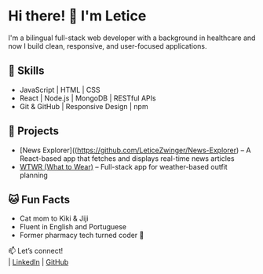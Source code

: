 # Hi there! 👋 I'm Letice

I'm a bilingual full-stack web developer with a background in healthcare and now I build clean, responsive, and user-focused applications.

## 🔧 Skills
- JavaScript | HTML | CSS
- React | Node.js | MongoDB | RESTful APIs
- Git & GitHub | Responsive Design | npm

## 🚀 Projects
- [News Explorer]((https://github.com/LeticeZwinger/News-Explorer) – A React-based app that fetches and displays real-time news articles  
- [WTWR (What to Wear)](https://github.com/LeticeZwinger/se_project_react) – Full-stack app for weather-based outfit planning  

## 🐱 Fun Facts
- Cat mom to Kiki & Jiji  
- Fluent in English and Portuguese  
- Former pharmacy tech turned coder 💪  

📫 Let’s connect!  
| [LinkedIn](https://www.linkedin.com/in/letice-zwinger/) | [GitHub](https://github.com/LeticeZwinger)
